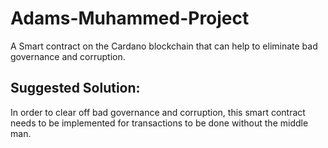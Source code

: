 # Adams-Muhammed-Project
A Smart contract on the Cardano blockchain that can help to eliminate bad governance and corruption.

## Suggested Solution:
In order to clear off bad governance and corruption, this smart contract needs to be implemented for transactions to be done without the middle man.
